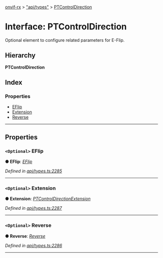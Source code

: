 [onvif-rx](../README.md) > ["api/types"](../modules/_api_types_.md) > [PTControlDirection](../interfaces/_api_types_.ptcontroldirection.md)

# Interface: PTControlDirection

Optional element to configure related parameters for E-Flip.

## Hierarchy

**PTControlDirection**

## Index

### Properties

* [EFlip](_api_types_.ptcontroldirection.md#eflip)
* [Extension](_api_types_.ptcontroldirection.md#extension)
* [Reverse](_api_types_.ptcontroldirection.md#reverse)

---

## Properties

<a id="eflip"></a>

### `<Optional>` EFlip

**● EFlip**: *[EFlip](_api_types_.ptcontroldirection.md#eflip)*

*Defined in [api/types.ts:2285](https://github.com/patrickmichalina/onvif-rx/blob/f117e44/src/api/types.ts#L2285)*

___
<a id="extension"></a>

### `<Optional>` Extension

**● Extension**: *[PTControlDirectionExtension](_api_types_.ptcontroldirectionextension.md)*

*Defined in [api/types.ts:2287](https://github.com/patrickmichalina/onvif-rx/blob/f117e44/src/api/types.ts#L2287)*

___
<a id="reverse"></a>

### `<Optional>` Reverse

**● Reverse**: *[Reverse](_api_types_.ptcontroldirection.md#reverse)*

*Defined in [api/types.ts:2286](https://github.com/patrickmichalina/onvif-rx/blob/f117e44/src/api/types.ts#L2286)*

___

